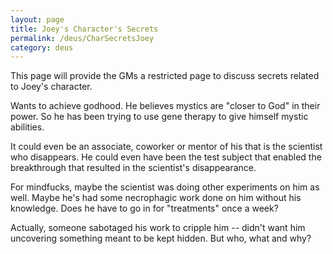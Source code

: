 ```yaml
---
layout: page
title: Joey's Character's Secrets
permalink: /deus/CharSecretsJoey
category: deus
---
```

This page will provide the GMs a restricted page to discuss secrets related to Joey's character.

Wants to achieve godhood. He believes mystics are &quot;closer to God&quot; in their power. So he has been trying to use gene therapy to give himself mystic abilities.

It could even be an associate, coworker or mentor of his that is the scientist who disappears. He could even have been the test subject that enabled the breakthrough that resulted in the scientist's disappearance.

For mindfucks, maybe the scientist was doing other experiments on him as well. Maybe he's had some necrophagic work done on him without his knowledge. Does he have to go in for &quot;treatments&quot; once a week?

Actually, someone sabotaged his work to cripple him -- didn't want him uncovering something meant to be kept hidden. But who, what and why?

